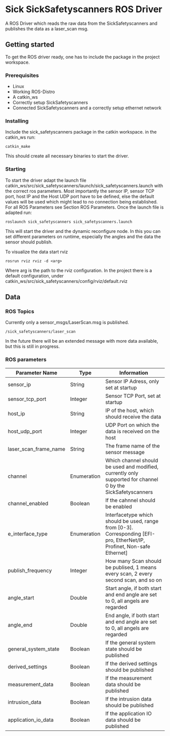 # Sick SickSafetyscanners ROS Driver

A ROS Driver which reads the raw data from the SickSafetyscanners and publishes the data as a laser_scan msg.

## Getting started

To get the ROS driver ready, one has to include the package in the project workspace.

### Prerequisites

* Linux
* Working ROS-Distro
* A catkin_ws
* Correctly setup SickSafetyscanners
* Connected SickSafetyscanners and a correctly setup ethernet network

### Installing

Include the sick_safetyscanners package in the catkin workspace.
in the catkin_ws run:
```
catkin_make
``` 
This should create all necessary binaries to start the driver.

### Starting

To start the driver adapt the launch file catkin_ws/src/sick_safetyscanners/launch/sick_safetyscanners.launch with the correct ros parameters.
Most importantly the sensor IP, sensor TCP port, host IP and the Host UDP port have to be defined, else the default values will be used which might lead to no connection being established.
For all ROS Parameters see Section ROS Parameters.
Once the launch file is adapted run:

```
roslaunch sick_safetyscanners sick_safetyscanners.launch 
```

This will start the driver and the dynamic reconfigure node. In this you can set different parameters on runtime, especially the angles and the data the sensor should publish.

To visualize the data start rviz

```
rosrun rviz rviz -d <arg> 
```
Where arg is the path to the rviz configuration.
In the project there is a default configuration, under catkin_ws/src/sick_safetyscanners/config/rviz/default.rviz




## Data

### ROS Topics

Currently only a sensor_msgs/LaserScan.msg is published.

```
/sick_safetyscanners/laser_scan
```

In the future there will be an extended message with more data available, but this is still in progress.

### ROS parameters

| Parameter Name  | Type | Information |
| ------------- | ------------- | ------------- |
| sensor_ip | String  | Sensor IP Adress, only set at startup  |
| sensor_tcp_port  | Integer  | Sensor TCP Port, set at startup  |
| host_ip  | String  | IP of the host, which should receive the data  |
| host_udp_port  | Integer  | UDP Port on which the data is received on the host  |
| laser_scan_frame_name  | String  | The frame name of the sensor message  |
| channel  | Enumeration  | Which channel should be used and modified, currently only supported for channel 0 by the SickSafetyscanners  |
| channel_enabled  | Boolean  | If the cahnnel should be enabled  |
| e_interface_type  | Enumeration  | Interfacetype which should be used, range from [0-3]. Corresponding [EFI-pro, EtherNet/IP, Profinet, Non-safe Ethernet]  |
| publish_frequency  | Integer  | How many Scan should be publised, 1 means every scan, 2 every second scan, and so on  |
| angle_start  | Double  | Start angle, if both start and end angle are set to 0, all angels are regarded  |
| angle_end  | Double  | End angle, if both start and end angle are set to 0, all angels are regarded  |
| general_system_state  | Boolean  | If the general system state should be published  |
| derived_settings  | Boolean  | If the derived settings should be published  |
| measurement_data  | Boolean  | If the measurement data should be published  |
| intrusion_data  | Boolean  | If the intrusion data should be published  |
| application_io_data  | Boolean  | If the application IO data should be published  |





